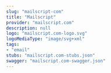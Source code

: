 ```yaml
---
slug: "mailscript-com"
title: "Mailscript"
provider: "mailscript.com"
description: null
logo: "mailscript.com-logo.svg"
logoMediaType: "image/svg+xml"
tags:
- "email"
stubs: "mailscript.com-stubs.json"
swagger: "mailscript.com-swagger.json"
---
```

